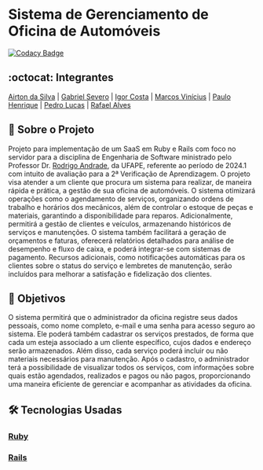 # Sistema de Gerenciamento de Oficina de Automóveis

[![Codacy Badge](https://api.codacy.com/project/badge/Grade/68c25f6eb5104d7ba6f8e84449cd73a7)](https://app.codacy.com/gh/ES-oficina-automoveis/api-oficina?utm_source=github.com&utm_medium=referral&utm_content=ES-oficina-automoveis/api-oficina&utm_campaign=Badge_Grade)

## :octocat: Integrantes

[Airton da Silva](https://github.com/airton23) | [Gabriel Severo](https://github.com/SeveroGabriel) | [Igor Costa](https://github.com/Igordcs) | [Marcos Vinícius](https://github.com/mvinicavalcante) | [Paulo Henrique](https://github.com/PauloHS8) | [Pedro Lucas](https://github.com/pedro-galdino) | [Rafael Alves](https://github.com/Rafael-acm1)

## :page_with_curl: Sobre o Projeto

Projeto para implementação de um SaaS em Ruby e Rails com foco no servidor para a disciplina de Engenharia de Software ministrado pelo Professor Dr. [Rodrigo Andrade](https://github.com/rcaa), da UFAPE, referente ao período de 2024.1 com intuito de avaliação para a 2ª Verificação de Aprendizagem.
O projeto visa atender a um cliente que procura um sistema para realizar, de maneira rápida e prática, a gestão de sua oficina de automóveis. O sistema otimizará operações como o agendamento de serviços, organizando ordens de trabalho e horários dos mecânicos, além de controlar o estoque de peças e materiais, garantindo a disponibilidade para reparos. Adicionalmente, permitirá a gestão de clientes e veículos, armazenando históricos de serviços e manutenções. O sistema também facilitará a geração de orçamentos e faturas, oferecerá relatórios detalhados para análise de desempenho e fluxo de caixa, e poderá integrar-se com sistemas de pagamento. Recursos adicionais, como notificações automáticas para os clientes sobre o status do serviço e lembretes de manutenção, serão incluídos para melhorar a satisfação e fidelização dos clientes.

## :round_pushpin: Objetivos

O sistema permitirá que o administrador da oficina registre seus dados pessoais, como nome completo, e-mail e uma senha para acesso seguro ao sistema. Ele poderá também cadastrar os serviços prestados, de forma que cada um esteja associado a um cliente específico, cujos dados e endereço serão armazenados. Além disso, cada serviço poderá incluir ou não materiais necessários para manutenção. Após o cadastro, o administrador terá a possibilidade de visualizar todos os serviços, com informações sobre quais estão agendados, realizados e pagos ou não pagos, proporcionando uma maneira eficiente de gerenciar e acompanhar as atividades da oficina.

## :hammer_and_wrench: Tecnologias Usadas

### [Ruby](https://www.ruby-lang.org/pt/)

### [Rails](https://rubyonrails.org/)
